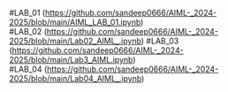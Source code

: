 #LAB_01 (https://github.com/sandeep0666/AIML-_2024-2025/blob/main/AIML_LAB_01.ipynb)  
#LAB_02 (https://github.com/sandeep0666/AIML-_2024-2025/blob/main/Lab02_AIML_.ipynb) 
#LAB_03 (https://github.com/sandeep0666/AIML-_2024-2025/blob/main/Lab3_AIML.ipynb)  
#LAB_04 (https://github.com/sandeep0666/AIML-_2024-2025/blob/main/Lab04_AIML_.ipynb)  

